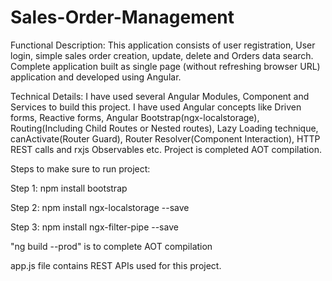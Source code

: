 # Sales-Order-Management

Functional Description:
This application consists of user registration, User login, simple sales order creation, update, delete and Orders data search. Complete application built as single page (without refreshing browser URL) application and developed using Angular.

Technical Details:
I have used several Angular Modules, Component and Services to build this project.  I have used Angular concepts like Driven forms, Reactive forms, Angular Bootstrap(ngx-localstorage), Routing(Including Child Routes or Nested routes), Lazy Loading technique, canActivate(Router Guard), Router Resolver(Component Interaction), HTTP REST calls  and rxjs Observables etc. Project is completed AOT compilation.

Steps to make sure to run project:

Step 1: npm install bootstrap

Step 2: npm install ngx-localstorage --save

Step 3: npm install ngx-filter-pipe --save

"ng build --prod" is to complete AOT compilation

app.js file contains REST APIs used for this project.
